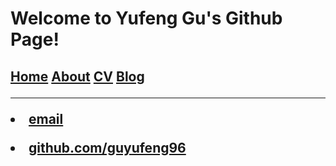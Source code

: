 <h1>Welcome to Yufeng Gu's Github Page!
</h1>
<h2>
<div style="flot:left;"><a href="/">Home</a>
<a href="/about">About</a>
<a href="/cv">CV</a>
<a href="/blog">Blog</a><br/>

----------------------------------------------------------------------------------------------------------
  <li><a href="mailto:guyf96@qq.com">email</a></li></p>
  <li><a href="https://github.com/guyufeng96">github.com/guyufeng96</a></li></p>
